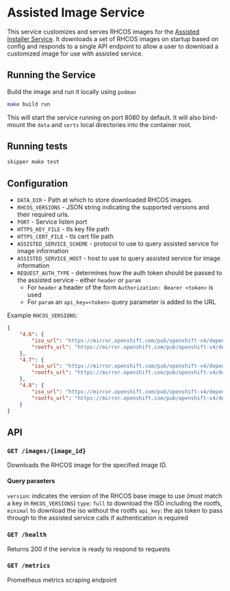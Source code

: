 # Assisted Image Service

This service customizes and serves RHCOS images for the [Assisted Installer Service](https://github.com/openshift/assisted-service).
It downloads a set of RHCOS images on startup based on config and responds to a single API endpoint to allow a user to download a customized image for use with assisted service.

## Running the Service

Build the image and run it locally using `podman`

```bash
make build run
```

This will start the service running on port 8080 by default.
It will also bind-mount the `data` and `certs` local directories into the container root.

## Running tests

```bash
skipper make test
```

## Configuration

- `DATA_DIR` - Path at which to store downloaded RHCOS images.
- `RHCOS_VERSIONS` - JSON string indicating the supported versions and their required urls.
- `PORT` - Service listen port
- `HTTPS_KEY_FILE` - tls key file path
- `HTTPS_CERT_FILE` - tls cert file path
- `ASSISTED_SERVICE_SCHEME` - protocol to use to query assisted service for image information
- `ASSISTED_SERVICE_HOST` - host to use to query assisted service for image information
- `REQUEST_AUTH_TYPE` - determines how the auth token should be passed to the assisted service - either `header` or `param`
  - For `header` a header of the form `Authorization: Bearer <token>` is used
  - For `param` an `api_key=<token>` query parameter is added to the URL

Example `RHCOS_VERSIONS`:
```json
{
	"4.6": {
		"iso_url": "https://mirror.openshift.com/pub/openshift-v4/dependencies/rhcos/4.6/4.6.8/rhcos-4.6.8-x86_64-live.x86_64.iso",
		"rootfs_url": "https://mirror.openshift.com/pub/openshift-v4/dependencies/rhcos/4.6/4.6.8/rhcos-live-rootfs.x86_64.img"
	},
	"4.7": {
		"iso_url": "https://mirror.openshift.com/pub/openshift-v4/dependencies/rhcos/4.7/4.7.13/rhcos-4.7.13-x86_64-live.x86_64.iso",
		"rootfs_url": "https://mirror.openshift.com/pub/openshift-v4/dependencies/rhcos/4.7/4.7.13/rhcos-live-rootfs.x86_64.img"
	},
	"4.8": {
		"iso_url": "https://mirror.openshift.com/pub/openshift-v4/dependencies/rhcos/pre-release/4.8.0-rc.3/rhcos-4.8.0-rc.3-x86_64-live.x86_64.iso",
		"rootfs_url": "https://mirror.openshift.com/pub/openshift-v4/dependencies/rhcos/pre-release/4.8.0-rc.3/rhcos-live-rootfs.x86_64.img"
	}
}
```

## API

### `GET /images/{image_id}`

Downloads the RHCOS image for the specified image ID.

#### Query paraeters

`version`: indicates the version of the RHCOS base image to use (must match a key in `RHCOS_VERSIONS`)
`type`: `full` to download the ISO including the rootfs, `minimal` to download the iso without the rootfs
`api_key`: the api token to pass through to the assisted service calls if authentication is required

### `GET /health`

Returns 200 if the service is ready to respond to requests

### `GET /metrics`

Prometheus metrics scraping endpoint
